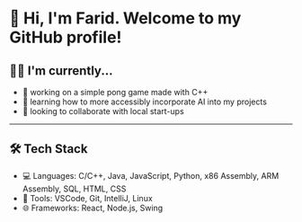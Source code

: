# 👋 Hi, I'm Farid. Welcome to my GitHub profile! 
## 👨‍💻 I'm currently...
- 🎾 working on a simple pong game made with C++
- 🌱 learning how to more accessibly incorporate AI into my projects
- 🤝 looking to collaborate with local start-ups

---

## 🛠️ Tech Stack
- 💻 Languages: C/C++, Java, JavaScript, Python, x86 Assembly, ARM Assembly, SQL, HTML, CSS
- 🧰 Tools: VSCode, Git, IntelliJ, Linux
- 🌐 Frameworks: React, Node.js, Swing
